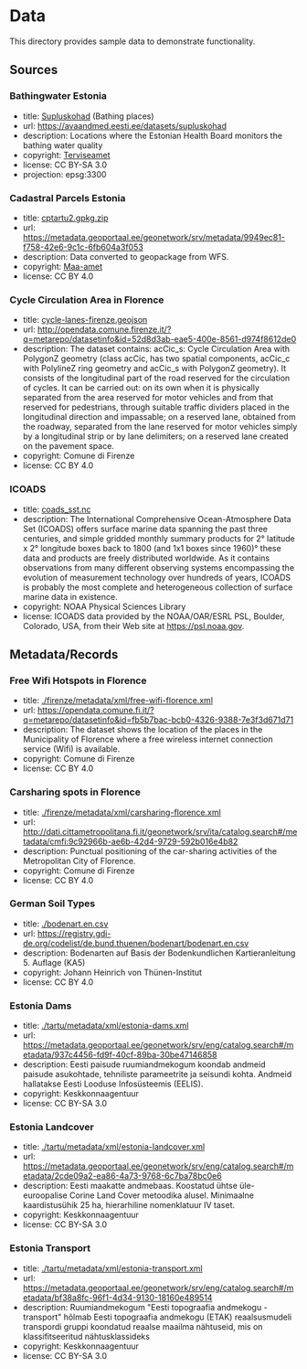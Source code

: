 # Data

This directory provides sample data to demonstrate functionality.

## Sources

### Bathingwater Estonia
- title: [Supluskohad](./bathingwater-estonia.csv) (Bathing places) 
- url: https://avaandmed.eesti.ee/datasets/supluskohad
- description: Locations where the Estonian Health Board monitors the bathing water quality
- copyright: [Terviseamet](https://terviseamet.ee)
- license: CC BY-SA 3.0
- projection: epsg:3300

### Cadastral Parcels Estonia
- title: [cptartu2.gpkg.zip](./cptartu2.gpkg.zip)
- url: https://metadata.geoportaal.ee/geonetwork/srv/metadata/9949ec81-f758-42e6-9c1c-6fb604a3f053
- description: Data converted to geopackage from WFS.
- copyright: [Maa-amet](https://maaamet.ee)
- license:  CC BY 4.0

### Cycle Circulation Area in Florence
- title: [cycle-lanes-firenze.geojson](cycle-lanes-firenze.geojson)
- url: http://opendata.comune.firenze.it/?q=metarepo/datasetinfo&id=52d8d3ab-eae5-400e-8561-d974f8612de0
- description: The dataset contains: acCic_s: Cycle Circulation Area with PolygonZ geometry (class acCic, has two spatial components, acCic_c with PolylineZ ring geometry and acCic_s with PolygonZ geometry). It consists of the longitudinal part of the road reserved for the circulation of cycles. It can be carried out: on its own when it is physically separated from the area reserved for motor vehicles and from that reserved for pedestrians, through suitable traffic dividers placed in the longitudinal direction and impassable; on a reserved lane, obtained from the roadway, separated from the lane reserved for motor vehicles simply by a longitudinal strip or by lane delimiters; on a reserved lane created on the pavement space.
- copyright: Comune di Firenze
- license: CC BY 4.0

### ICOADS
- title: [coads_sst.nc](coads_sst.nc)
- description: The International Comprehensive Ocean-Atmosphere Data Set (ICOADS) offers surface marine data spanning the past three centuries, and simple gridded monthly summary products for 2° latitude x 2° longitude boxes back to 1800 (and 1x1 boxes since 1960)° these data and products are freely distributed worldwide. As it contains observations from many different observing systems encompassing the evolution of measurement technology over hundreds of years, ICOADS is probably the most complete and heterogeneous collection of surface marine data in existence.
- copyright: NOAA Physical Sciences Library
- license: ICOADS data provided by the NOAA/OAR/ESRL PSL, Boulder, Colorado, USA, from their Web site at https://psl.noaa.gov.


## Metadata/Records

### Free Wifi Hotspots in Florence
- title: [./firenze/metadata/xml/free-wifi-florence.xml](./firenze/metadata/xml/free-wifi-florence.xml)
- url: https://opendata.comune.fi.it/?q=metarepo/datasetinfo&id=fb5b7bac-bcb0-4326-9388-7e3f3d671d71
- description: The dataset shows the location of the places in the Municipality of Florence where a free wireless internet connection service (Wifi) is available.
- copyright: Comune di Firenze
- license: CC BY 4.0

### Carsharing spots in Florence
- title: [./firenze/metadata/xml/carsharing-florence.xml](./firenze/metadata/xml/carsharing-florence.xml)
- url: http://dati.cittametropolitana.fi.it/geonetwork/srv/ita/catalog.search#/metadata/cmfi:9c92966b-ae6b-42d4-9729-592b016e4b82
- description: Punctual positioning of the car-sharing activities of the Metropolitan City of Florence.
- copyright: Comune di Firenze
- license: CC BY 4.0

### German Soil Types
- title: [./bodenart.en.csv](./bodenart.en.csv)
- url: https://registry.gdi-de.org/codelist/de.bund.thuenen/bodenart/bodenart.en.csv
- description: Bodenarten auf Basis der Bodenkundlichen Kartieranleitung 5. Auflage (KA5)
- copyright: Johann Heinrich von Thünen-Institut
- license: CC BY 4.0

### Estonia Dams
- title: [./tartu/metadata/xml/estonia-dams.xml](./tartu/metadata/xml/estonia-dams.xml)
- url: https://metadata.geoportaal.ee/geonetwork/srv/eng/catalog.search#/metadata/937c4456-fd9f-40cf-89ba-30be47146858
- description: Eesti paisude ruumiandmekogum koondab andmeid paisude asukohtade, tehniliste parameetrite ja seisundi kohta. Andmeid hallatakse Eesti Looduse Infosüsteemis (EELIS).
- copyright:  Keskkonnaagentuur 
- license: CC BY-SA 3.0

### Estonia Landcover
- title: [./tartu/metadata/xml/estonia-landcover.xml](./tartu/metadata/xml/estonia-landcover.xml)
- url: https://metadata.geoportaal.ee/geonetwork/srv/eng/catalog.search#/metadata/2cde09a2-ea86-4a73-9768-6c7ba78bc0e6
- description: Eesti maakatte andmebaas. Koostatud ühtse üle-euroopalise Corine Land Cover metoodika alusel. Minimaalne kaardistusühik 25 ha, hierarhiline nomenklatuur IV taset.
- copyright:  Keskkonnaagentuur 
- license: CC BY-SA 3.0

### Estonia Transport
- title: [./tartu/metadata/xml/estonia-transport.xml](./tartu/metadata/xml/estonia-transport.xml)
- url: https://metadata.geoportaal.ee/geonetwork/srv/eng/catalog.search#/metadata/bf38a8fc-96f1-4d34-9130-18160e489514
- description: Ruumiandmekogum "Eesti topograafia andmekogu - transport" hõlmab Eesti topograafia andmekogu (ETAK) reaalsusmudeli transpordi gruppi koondatud reaalse maailma nähtuseid, mis on klassifitseeritud nähtusklassideks
- copyright:  Keskkonnaagentuur 
- license: CC BY-SA 3.0
